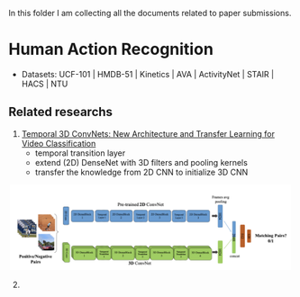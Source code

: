 In this folder I am collecting all the documents related to paper submissions.

# Human Action Recognition

- Datasets: UCF-101 | HMDB-51 | Kinetics | AVA | ActivityNet | STAIR | HACS | NTU

## Related researchs
1. [Temporal 3D ConvNets: New Architecture and Transfer Learning for Video Classification](https://arxiv.org/pdf/1711.08200.pdf)
      - temporal transition layer
      - extend (2D) DenseNet with 3D filters and pooling kernels
      - transfer the knowledge from 2D CNN to initialize 3D CNN

<p align="center"> <img src="https://github.com/alisher-ai/phd-studies/blob/main/figures/temporal-3d-convnets.png" width="500" /> </p>
  
2.  
